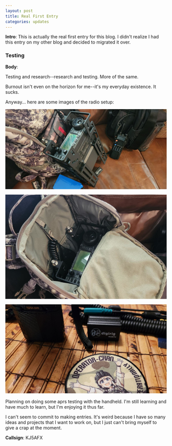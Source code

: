 ```yaml
---
layout: post
title: Real First Entry
categories: updates
---
```


__Intro__: This is actually the real first entry for this blog. I didn't realize I had this entry on my other blog and decided to migrated it over.

### Testing

__Body__:

Testing and research--research and testing. More of the same.

Burnout isn't even on the horizon for me--it's my everyday existence. It sucks.

Anyway... here are some images of the radio setup:

![Radio 1](/images/radio01.jpeg)

![Radio 2](/images/radio02.jpeg)

![Radio 3](/images/radio03.jpeg)

Planning on doing some aprs testing with the handheld. I'm still learning and have much to learn, but I'm enjoying it thus far.

I can't seem to commit to making entries. It's weird because I have so many ideas and projects that I want to work on, but I just can't bring myself to give a crap at the moment.

__Callsign__: KJ5AFX